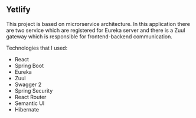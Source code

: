 ## Yetlify

This project is based on microrservice architecture. In this application there are two service which are 
registered for Eureka server and there is a Zuul gateway which is responsible for frontend-backend communication.

Technologies that I used:
 - React
 - Spring Boot
 - Eureka
 - Zuul
 - Swagger 2
 - Spring Security
 - React Router
 - Semantic UI
 - Hibernate
